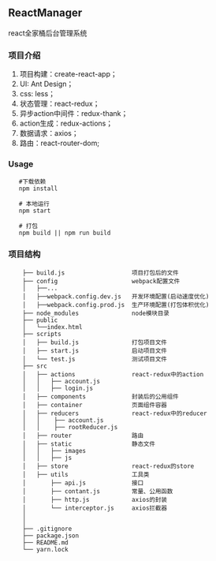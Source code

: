 ## ReactManager

react全家桶后台管理系统

### 项目介绍

 1. 项目构建：create-react-app；
 2. UI: Ant Design；
 3. css: less；
 4. 状态管理：react-redux；
 5. 异步action中间件：redux-thank；
 6. action生成：redux-actions；
 7. 数据请求：axios；
 8. 路由：react-router-dom;

### Usage

```
   #下载依赖
   npm install

   # 本地运行
   npm start

   # 打包
   npm build || npm run build
```

### 项目结构

```
    ├── build.js                   项目打包后的文件
    ├── config                     webpack配置文件
    │   ├──...
    │   ├──webpack.config.dev.js   开发环境配置(启动速度优化)
    │   ├──webpack.config.prod.js  生产环境配置(打包体积优化)
    ├── node_modules               node模块目录
    ├── public
    │   └──index.html
    ├── scripts
    │   ├── build.js               打包项目文件
    │   ├── start.js               启动项目文件
    │   └── test.js                测试项目文件
    ├── src
    │   ├── actions                react-redux中的action
    │   │   ├── account.js
    │   │   ├── login.js
    │   ├── components             封装后的公用组件
    │   ├── container              页面组件容器
    │   ├── reducers               react-redux中的reducer
    │   │    ├── account.js
    │   │    ├── rootReducer.js
    │   ├── router                 路由
    │   ├── static                 静态文件
    │   │   ├── images
    │   │   ├── js
    │   ├── store                  react-redux的store
    │   ├── utils                  工具类
    │       ├── api.js             接口
    │       ├── contant.js         常量、公用函数
    │       ├── http.js            axios的封装
    │       └── interceptor.js     axios拦截器
    │
    │
    ├── .gitignore
    ├── package.json
    ├── README.md
    └── yarn.lock
```